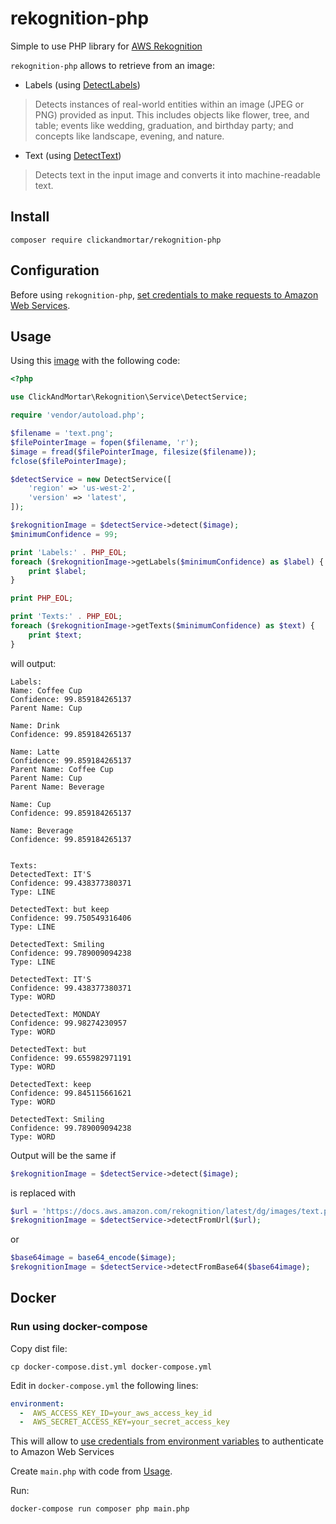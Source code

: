 # rekognition-php

Simple to use PHP library for [AWS Rekognition](https://aws.amazon.com/rekognition/)

`rekognition-php` allows to retrieve from an image:

- Labels (using [DetectLabels](https://docs.aws.amazon.com/rekognition/latest/dg/API_DetectLabels.html))
 > Detects instances of real-world entities within an image (JPEG or PNG)
 provided as input. This includes objects like flower, tree, and table;
 events like wedding, graduation, and birthday party;
 and concepts like landscape, evening, and nature.

- Text (using [DetectText](https://docs.aws.amazon.com/rekognition/latest/dg/API_DetectText.html))
> Detects text in the input image and converts it into machine-readable text.

## Install

```shell
composer require clickandmortar/rekognition-php
```

## Configuration

Before using `rekognition-php`, [set credentials to make requests to Amazon Web Services](https://docs.aws.amazon.com/sdk-for-php/v3/developer-guide/guide_credentials.html).

## Usage

Using this [image](https://docs.aws.amazon.com/rekognition/latest/dg/images/text.png)
with the following code:

```php
<?php

use ClickAndMortar\Rekognition\Service\DetectService;

require 'vendor/autoload.php';

$filename = 'text.png';
$filePointerImage = fopen($filename, 'r');
$image = fread($filePointerImage, filesize($filename));
fclose($filePointerImage);

$detectService = new DetectService([
    'region' => 'us-west-2',
    'version' => 'latest',
]);

$rekognitionImage = $detectService->detect($image);
$minimumConfidence = 99;

print 'Labels:' . PHP_EOL;
foreach ($rekognitionImage->getLabels($minimumConfidence) as $label) {
    print $label;
}

print PHP_EOL;

print 'Texts:' . PHP_EOL;
foreach ($rekognitionImage->getTexts($minimumConfidence) as $text) {
    print $text;
}

```

will output:

```
Labels:
Name: Coffee Cup
Confidence: 99.859184265137
Parent Name: Cup

Name: Drink
Confidence: 99.859184265137

Name: Latte
Confidence: 99.859184265137
Parent Name: Coffee Cup
Parent Name: Cup
Parent Name: Beverage

Name: Cup
Confidence: 99.859184265137

Name: Beverage
Confidence: 99.859184265137


Texts:
DetectedText: IT'S
Confidence: 99.438377380371
Type: LINE

DetectedText: but keep
Confidence: 99.750549316406
Type: LINE

DetectedText: Smiling
Confidence: 99.789009094238
Type: LINE

DetectedText: IT'S
Confidence: 99.438377380371
Type: WORD

DetectedText: MONDAY
Confidence: 99.98274230957
Type: WORD

DetectedText: but
Confidence: 99.655982971191
Type: WORD

DetectedText: keep
Confidence: 99.845115661621
Type: WORD

DetectedText: Smiling
Confidence: 99.789009094238
Type: WORD

```

Output will be the same if

```php
$rekognitionImage = $detectService->detect($image);
```

is replaced with

```php
$url = 'https://docs.aws.amazon.com/rekognition/latest/dg/images/text.png';
$rekognitionImage = $detectService->detectFromUrl($url);
```

or

```php
$base64image = base64_encode($image);
$rekognitionImage = $detectService->detectFromBase64($base64image);
```

## Docker

### Run using docker-compose

Copy dist file:
```shell
cp docker-compose.dist.yml docker-compose.yml
```

Edit in `docker-compose.yml` the following lines:
```yml
environment:
  -  AWS_ACCESS_KEY_ID=your_aws_access_key_id
  -  AWS_SECRET_ACCESS_KEY=your_secret_access_key
```

This will allow to
[use credentials from environment variables](https://docs.aws.amazon.com/sdk-for-php/v3/developer-guide/guide_credentials_environment.html)
to authenticate to Amazon Web Services

Create `main.php` with code from [Usage](#usage).

Run:
```shell
docker-compose run composer php main.php
```
